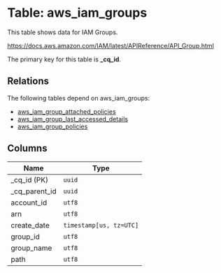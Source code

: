 # Table: aws_iam_groups

This table shows data for IAM Groups.

https://docs.aws.amazon.com/IAM/latest/APIReference/API_Group.html

The primary key for this table is **_cq_id**.

## Relations

The following tables depend on aws_iam_groups:
  - [aws_iam_group_attached_policies](aws_iam_group_attached_policies.md)
  - [aws_iam_group_last_accessed_details](aws_iam_group_last_accessed_details.md)
  - [aws_iam_group_policies](aws_iam_group_policies.md)

## Columns

| Name          | Type          |
| ------------- | ------------- |
|_cq_id (PK)|`uuid`|
|_cq_parent_id|`uuid`|
|account_id|`utf8`|
|arn|`utf8`|
|create_date|`timestamp[us, tz=UTC]`|
|group_id|`utf8`|
|group_name|`utf8`|
|path|`utf8`|